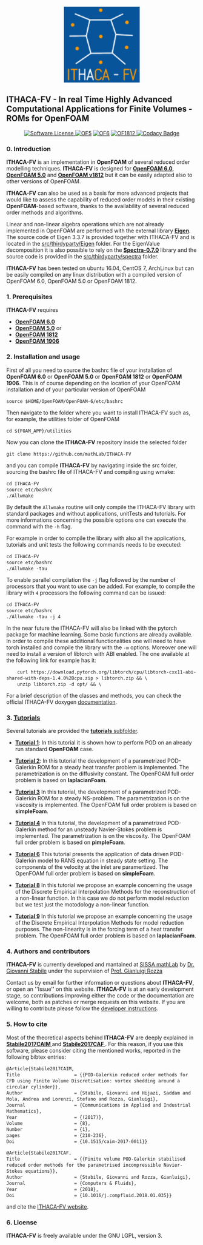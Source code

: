 <p align="center">
  <a href="http://mathlab.github.io/ITHACA-FV/" target="_blank" >
    <img alt="ITHACA-FV" src="./docs/logo/ithaca-fv-small.png" width="200" />
  </a>
</p>

## ITHACA-FV - In real Time Highly Advanced Computational Applications for Finite Volumes - ROMs for OpenFOAM ##

<p align="center">
<a href="https://www.gnu.org/licenses/lgpl-3.0" target="_blank">
        <img alt="Software License" src="https://img.shields.io/badge/License-LGPL%20v3-blue.svg">
</a> 
  <a href="https://github.com/mathLab/ITHACA-FV/actions?query=workflow%3AOF5"><img alt=" OF5 " src="https://github.com/mathLab/ITHACA-FV/workflows/OF5/badge.svg"></a>  
  <a href="https://github.com/mathLab/ITHACA-FV/actions?query=workflow%3AOF6"><img alt=" OF6 " src="https://github.com/mathLab/ITHACA-FV/workflows/OF6/badge.svg"></a>  
  <a href="https://github.com/mathLab/ITHACA-FV/actions?query=workflow%3AOF1812"><img alt=" OF1812 " src="https://github.com/mathLab/ITHACA-FV/workflows/OF1812/badge.svg">
</a>  
    </a>
    <a href="https://www.codacy.com/gh/mathLab/ITHACA-FV/dashboard?utm_source=github.com&amp;utm_medium=referral&amp;utm_content=mathLab/ITHACA-FV&amp;utm_campaign=Badge_Grade">
        <img alt="Codacy Badge" src="https://app.codacy.com/project/badge/Grade/f51e1de0fd7c42a6a0be13889cbd4b0e">
    </a>
</p>

### 0. Introduction
**ITHACA-FV** is an implementation in **OpenFOAM** of several reduced order modelling techniques. **ITHACA-FV** is designed for [**OpenFOAM 6.0**](https://openfoam.org/version/6), [**OpenFOAM 5.0**](https://openfoam.org/version/5-0) and [**OpenFOAM v1812**](https://www.openfoam.com/releases/openfoam-v1812/) but it can be easily adapted also to other versions of OpenFOAM. 

**ITHACA-FV** can also be used as a basis for more advanced projects that would like to assess the capability of reduced order models in their existing **OpenFOAM**-based software, thanks to the availability of several reduced order methods and algorithms.

Linear and non-linear algebra operations which are not already implemented in OpenFOAM are performed with the external library [**Eigen**](http://eigen.tuxfamily.org/index.php?title=Main_Page). The source code of Eigen 3.3.7 is provided together with ITHACA-FV and is located in the [src/thirdyparty/Eigen](./src/thirdparty/Eigen) folder.  For the EigenValue decomposition it is also possible to rely on the [**Spectra-0.7.0**](https://spectralib.org/) library and the source code is provided in the [src/thirdyparty/spectra](./src//thirdparty/spectra) folder.

**ITHACA-FV** has been tested on ubuntu 16.04, CentOS 7, ArchLinux but can be easily compiled on any linux distribution with a compiled version of OpenFOAM 6.0, OpenFOAM 5.0 or OpenFOAM 1812.

### 1. Prerequisites
**ITHACA-FV** requires
* [**OpenFOAM 6.0**](https://openfoam.org/version/6) 
* [**OpenFOAM 5.0**](https://openfoam.org/version/5-0) or 
* [**OpenFOAM 1812**](https://www.openfoam.com/releases/openfoam-v1812/)
* [**OpenFOAM 1906**](https://www.openfoam.com/releases/openfoam-v1812/)


### 2. Installation and usage
First of all you need to source the bashrc file of your installation of **OpenFOAM 6.0** or **OpenFOAM 5.0** or **OpenFOAM 1812** or **OpenFOAM 1906**. This is of course depending on the location of your OpenFOAM installation and of your particular version of OpenFOAM
```
source $HOME/OpenFOAM/OpenFOAM-6/etc/bashrc
``` 
Then navigate to the folder where you want to install ITHACA-FV such as, for example, the utilities folder of OpenFOAM
```
cd ${FOAM_APP}/utilities
``` 
Now you can clone the **ITHACA-FV** repository inside the selected folder
```
git clone https://github.com/mathLab/ITHACA-FV
```
and you can compile **ITHACA-FV** by navigating inside the src folder, sourcing the bashrc file of ITHACA-FV and compiling using wmake:
```
cd ITHACA-FV
source etc/bashrc
./Allwmake
```
By default the `Allwmake` routine will only compile the ITHACA-FV library with standard packages and without applications, unitTests and tutorials. For more informations concerning the possible options one can execute the command with the `-h` flag.

For example in order to compile the library with also all the applications, tutorials and unit tests the following commands needs to be executed:
```
cd ITHACA-FV
source etc/bashrc
./Allwmake -tau
```

To enable parallel compilation the `-j` flag followed by the number of processors that you want to use can be added. For example, to compile the library with `4` processors the following command can be issued:
```
cd ITHACA-FV
source etc/bashrc
./Allwmake -tau -j 4
```

In the near future the ITHACA-FV will also be linked with the pytorch package for machine learning. Some basic functions are already available. In order to compile these additional functionalities one will need to have torch installed and compile the library with the `-m` options. Moreover one will need to install a version of libtorch with ABI enabled. The one available at the following link for example has it:
```
    curl https://download.pytorch.org/libtorch/cpu/libtorch-cxx11-abi-shared-with-deps-1.4.0%2Bcpu.zip > libtorch.zip && \
    unzip libtorch.zip -d opt/ && \
```

For a brief description of the classes and methods, you can check the official ITHACA-FV doxygen [documentation](https://mathlab.github.io/ITHACA-FV/).

### 3. [Tutorials](https://mathlab.github.io/ITHACA-FV//examples.html)
Several tutorials are provided the [**tutorials** subfolder](./tutorials).
* [**Tutorial 1**](https://mathlab.github.io/ITHACA-FV/01POD_8C-example.html): In this tutorial it is shown how to perform POD on an already run standard **OpenFOAM** case. 
* [**Tutorial 2**](https://mathlab.github.io/ITHACA-FV/02thermalBlock_8C-example.html): In this tutorial the development of a parametrized POD-Galerkin ROM for a steady heat transfer problem is implemented. The parametrization is on the diffusivity constant. The OpenFOAM full order problem is based on **laplacianFoam**. 
* [**Tutorial 3**](https://mathlab.github.io/ITHACA-FV/03steadyNS_8C-example.html) In this tutorial, the development of a parametrized POD-Galerkin ROM for a steady NS-problem. The parametrization is on the viscosity is implemented. The OpenFOAM full order problem is based on **simpleFoam**.
* [**Tutorial 4**](https://mathlab.github.io/ITHACA-FV/04unsteadyNS_8C-example.html) In this tutorial, the development of a parametrized POD-Galerkin method for an unsteady Navier-Stokes problem is implemented. The parametrization is on the viscosity. The OpenFOAM full order problem is based on **pimpleFoam**.

* [**Tutorial 6**](https://mathlab.github.io/ITHACA-FV/06POD_RBF_8C-example.html) This tutorial presents the application of data driven POD-Galerkin model to RANS equation in steady state setting. The components of the velocity at the inlet are paramertized. The OpenFOAM full order problem is based on **simpleFoam**.

* [**Tutorial 8**](https://mathlab.github.io/ITHACA-FV/08DEIM_8C-example.html) In this tutorial we propose an example concerning the usage of the Discrete Empirical Interpolation Methods for the reconstruction of a non-linear function. In this case we do not perform model reduction but we test just the motodology a non-linear function.

* [**Tutorial 9**](https://mathlab.github.io/ITHACA-FV/09DEIM_ROM_8C-example.html) In this tutorial we propose an example concerning the usage of the Discrete Empirical Interpolation Methods for model reduction purposes. The non-linearity is in the forcing term of a heat transfer problem. The OpenFOAM full order problem is based on **laplacianFoam**.


### 4. Authors and contributors
**ITHACA-FV** is currently developed and mantained at [SISSA mathLab](http://mathlab.sissa.it/) by [Dr. Giovanni Stabile](mailto:gstabile@sissa.it) under the supervision of [Prof. Gianluigi Rozza](mailto:gianluigi.rozza@sissa.it)

Contact us by email for further information or questions about **ITHACA-FV**, or open an ''Issue'' on this website. **ITHACA-FV** is at an early development stage, so contributions improving either the code or the documentation are welcome, both as patches or merge requests on this website. If you are willing to contribute please follow the [developer instructions](https://github.com/mathLab/ITHACA-FV/tree/master/src).

### 5. How to cite
Most of the theoretical aspects behind **ITHACA-FV** are deeply explained in [<b> Stabile2017CAIM </b>](https://arxiv.org/pdf/1701.03424.pdf) and [<b> Stabile2017CAF </b>](https://arxiv.org/pdf/1710.11580.pdf).
For this reason, if you use this software, please consider citing the mentioned works, reported in the following bibtex entries:
```
@Article{Stabile2017CAIM,
Title                    = {{POD-Galerkin reduced order methods for CFD using Finite Volume Discretisation: vortex shedding around a circular cylinder}},
Author                   = {Stabile, Giovanni and Hijazi, Saddam and Mola, Andrea and Lorenzi, Stefano and Rozza, Gianluigi},
Journal                  = {Communications in Applied and Industrial Mathematics},
Year                     = {(2017)},
Volume                   = {8},
Number                   = {1},
pages                    = {210-236},
Doi                      = {10.1515/caim-2017-0011}}
```

```
@Article{Stabile2017CAF,
Title                    = {{Finite volume POD-Galerkin stabilised reduced order methods for the parametrised incompressible Navier-Stokes equations}},
Author                   = {Stabile, Giovanni and Rozza, Gianluigi},
Journal                  = {Computers & Fluids},
Year                     = {2018},
Doi                      = {10.1016/j.compfluid.2018.01.035}}
```


and cite the [ITHACA-FV website](http://mathlab.sissa.it/ITHACA-FV).


### 6. License
**ITHACA-FV** is freely available under the GNU LGPL, version 3.
